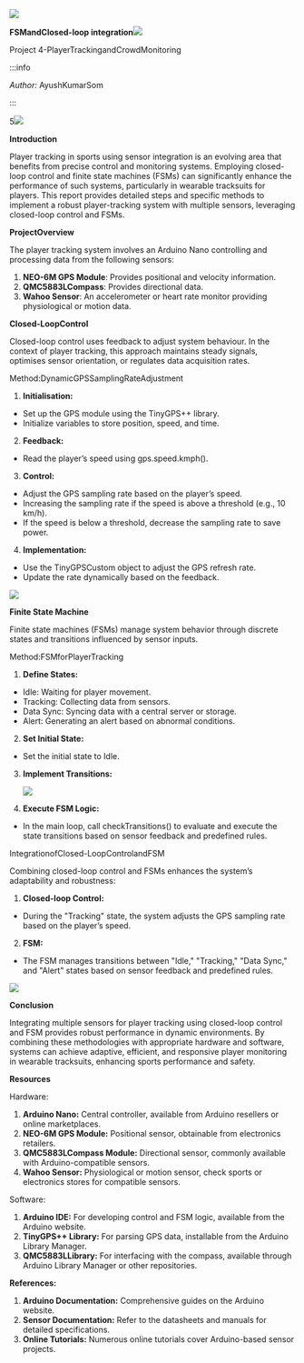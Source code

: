﻿![](img/Aspose.Words.67994655-b471-4a1d-8e71-bf18a1c11a24.001.jpeg)

**FSMandClosed-loop integration![](img/Aspose.Words.67994655-b471-4a1d-8e71-bf18a1c11a24.002.png)**

Project 4-PlayerTrackingandCrowdMonitoring

:::info

*Author:* AyushKumarSom

:::

5![](img/Aspose.Words.67994655-b471-4a1d-8e71-bf18a1c11a24.002.png)

**Introduction**

Player tracking in sports using sensor integration is an evolving area that benefits from precise control and monitoring systems. Employing closed-loop control and finite state machines (FSMs) can significantly enhance the performance of such systems, particularly in wearable tracksuits for players. This report provides detailed steps and specific methods to implement a robust player-tracking system with multiple sensors, leveraging closed-loop control and FSMs.

**ProjectOverview**

The player tracking system involves an Arduino Nano controlling and processing data from the following sensors:

1. **NEO-6M GPS Module**: Provides positional and velocity information.
1. **QMC5883LCompass**: Provides directional data.
1. **Wahoo Sensor**: An accelerometer or heart rate monitor providing physiological or motion data.

**Closed-LoopControl**

Closed-loop control uses feedback to adjust system behaviour. In the context of player tracking, this approach maintains steady signals, optimises sensor orientation, or regulates data acquisition rates.

Method:DynamicGPSSamplingRateAdjustment

1. **Initialisation:**
- Set up the GPS module using the TinyGPS++ library.
- Initialize variables to store position, speed, and time.
2. **Feedback:**
- Read the player’s speed using gps.speed.kmph().
3. **Control:**
- Adjust the GPS sampling rate based on the player’s speed.
- Increasing the sampling rate if the speed is above a threshold (e.g., 10 km/h).
- If the speed is below a threshold, decrease the sampling rate to save power.
4. **Implementation:**
- Use the TinyGPSCustom object to adjust the GPS refresh rate.
- Update the rate dynamically based on the feedback.

![](img/Aspose.Words.67994655-b471-4a1d-8e71-bf18a1c11a24.003.jpeg)

**Finite State Machine**

Finite state machines (FSMs) manage system behavior through discrete states and transitions influenced by sensor inputs.

Method:FSMforPlayerTracking

1. **Define States:**
- Idle: Waiting for player movement.
- Tracking: Collecting data from sensors.
- Data Sync: Syncing data with a central server or storage.
- Alert: Generating an alert based on abnormal conditions.
2. **Set Initial State:**
- Set the initial state to Idle.
3. **Implement Transitions:**

   ![](img/Aspose.Words.67994655-b471-4a1d-8e71-bf18a1c11a24.004.jpeg)

4. **Execute FSM Logic:**
- In the main loop, call checkTransitions() to evaluate and execute the state transitions based on sensor feedback and predefined rules.

IntegrationofClosed-LoopControlandFSM

Combining closed-loop control and FSMs enhances the system’s adaptability and robustness:

1. **Closed-loop Control:**
- During the "Tracking" state, the system adjusts the GPS sampling rate based on the player’s speed.
2. **FSM:**
- The FSM manages transitions between "Idle," "Tracking," "Data Sync," and "Alert" states based on sensor feedback and predefined rules.

![](img/Aspose.Words.67994655-b471-4a1d-8e71-bf18a1c11a24.005.jpeg)

**Conclusion**

Integrating multiple sensors for player tracking using closed-loop control and FSM provides robust performance in dynamic environments. By combining these methodologies with appropriate hardware and software, systems can achieve adaptive, efficient, and responsive player monitoring in wearable tracksuits, enhancing sports performance and safety.

**Resources**

Hardware:

1. **Arduino Nano:** Central controller, available from Arduino resellers or online marketplaces.
1. **NEO-6M GPS Module:** Positional sensor, obtainable from electronics retailers.
3. **QMC5883LCompass Module:** Directional sensor, commonly available with Arduino-compatible sensors.
3. **Wahoo Sensor:** Physiological or motion sensor, check sports or electronics stores for compatible sensors.

Software:

1. **Arduino IDE:** For developing control and FSM logic, available from the Arduino website.
1. **TinyGPS++ Library:** For parsing GPS data, installable from the Arduino Library Manager.
1. **QMC5883LLibrary:** For interfacing with the compass, available through Arduino Library Manager or other repositories.

**References:**

1. **Arduino Documentation:** Comprehensive guides on the Arduino website.
1. **Sensor Documentation:** Refer to the datasheets and manuals for detailed specifications.
1. **Online Tutorials:** Numerous online tutorials cover Arduino-based sensor projects.

